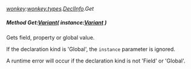 _[wonkey](../../modules/wonkey/wonkey-module.md):[wonkey.types](../../modules/wonkey/wonkey-types.md).[DeclInfo](../../modules/wonkey/wonkey-types-declinfo.md).Get_
##### Method Get:[Variant](../../modules/wonkey/wonkey-types-variant.md)( instance:[Variant](../../modules/wonkey/wonkey-types-variant.md) )
Gets field, property or global value.

If the declaration kind is 'Global', the `instance` parameter is ignored.

A runtime error will occur if the declaration kind is not 'Field' or 'Global'.
